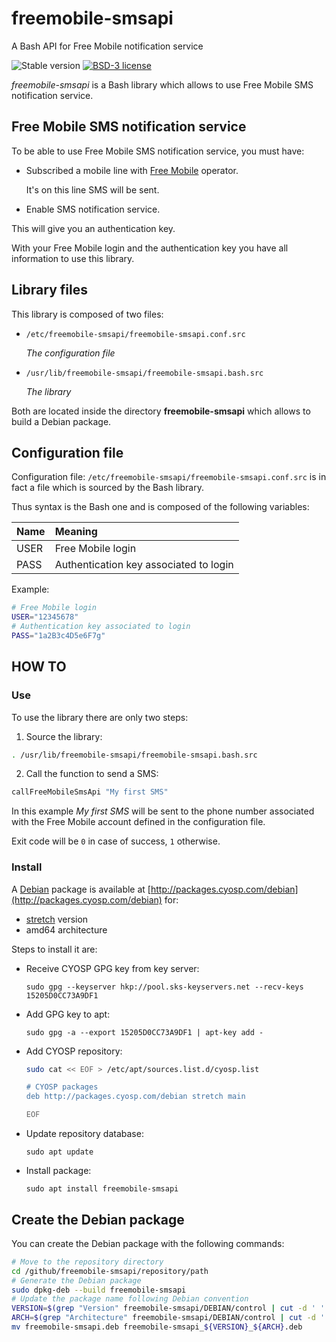 # freemobile-smsapi

A Bash API for Free Mobile notification service

![Stable version](https://img.shields.io/badge/stable-1.0.2-blue.svg)
[![BSD-3 license](https://img.shields.io/badge/license-BSD--3--Clause-428F7E.svg)](https://tldrlegal.com/license/bsd-3-clause-license-%28revised%29)

*freemobile-smsapi* is a Bash library which allows to use Free Mobile SMS notification service.

## Free Mobile SMS notification service

To be able to use Free Mobile SMS notification service, you must have:

 * Subscribed a mobile line with [Free Mobile](https://mobile.free.fr) operator.

   It's on this line SMS will be sent.

 * Enable SMS notification service.

  This will give you an authentication key.

With your Free Mobile login and the authentication key you have all information to use this library.

## Library files

This library is composed of two files:

 * `/etc/freemobile-smsapi/freemobile-smsapi.conf.src`

	*The configuration file*

 * `/usr/lib/freemobile-smsapi/freemobile-smsapi.bash.src`

	*The library*

Both are located inside the directory **freemobile-smsapi** which allows to build a Debian package.

## Configuration file

Configuration file: `/etc/freemobile-smsapi/freemobile-smsapi.conf.src` is in fact a file which is sourced by the Bash library.

Thus syntax is the Bash one and is composed of the following variables:

| Name | Meaning                                |
|:-----|:---------------------------------------|
| USER | Free Mobile login                      |
| PASS | Authentication key associated to login |

Example:

```bash
# Free Mobile login
USER="12345678"
# Authentication key associated to login
PASS="1a2B3c4D5e6F7g"
```

## HOW TO

### Use

To use the library there are only two steps:

1. Source the library:
```bash
. /usr/lib/freemobile-smsapi/freemobile-smsapi.bash.src
```
2. Call the function to send a SMS:
```bash
callFreeMobileSmsApi "My first SMS"
```

In this example *My first SMS* will be sent to the phone number associated with the Free Mobile account defined in the configuration file.

Exit code will be `0` in case of success, `1` otherwise.

### Install

A [Debian](https://www.debian.org/) package is available at [http://packages.cyosp.com/debian](http://packages.cyosp.com/debian) for:
 * [stretch](https://www.debian.org/releases/stretch/) version
 * amd64 architecture

Steps to install it are:

 * Receive CYOSP GPG key from key server:

    `sudo gpg --keyserver hkp://pool.sks-keyservers.net --recv-keys 15205D0CC73A9DF1`

 * Add GPG key to apt:

    `sudo gpg -a --export 15205D0CC73A9DF1 | apt-key add -`

 * Add CYOSP repository:

    ```bash
    sudo cat << EOF > /etc/apt/sources.list.d/cyosp.list

    # CYOSP packages
    deb http://packages.cyosp.com/debian stretch main

    EOF
    ```

 * Update repository database:

    `sudo apt update`

 * Install package:
 
    `sudo apt install freemobile-smsapi`

## Create the Debian package

You can create the Debian package with the following commands:

```bash
# Move to the repository directory
cd /github/freemobile-smsapi/repository/path
# Generate the Debian package
sudo dpkg-deb --build freemobile-smsapi
# Update the package name following Debian convention
VERSION=$(grep "Version" freemobile-smsapi/DEBIAN/control | cut -d ' ' -f 2)
ARCH=$(grep "Architecture" freemobile-smsapi/DEBIAN/control | cut -d ' ' -f 2)
mv freemobile-smsapi.deb freemobile-smsapi_${VERSION}_${ARCH}.deb
```
